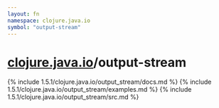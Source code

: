 ```yaml
---
layout: fn
namespace: clojure.java.io
symbol: "output-stream"
---
```


# [clojure.java.io](../)/output-stream

{% include 1.5.1/clojure.java.io/output_stream/docs.md %}
{% include 1.5.1/clojure.java.io/output_stream/examples.md %}
{% include 1.5.1/clojure.java.io/output_stream/src.md %}

